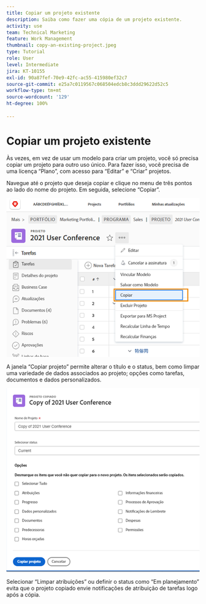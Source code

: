 ```yaml
---
title: Copiar um projeto existente
description: Saiba como fazer uma cópia de um projeto existente.
activity: use
team: Technical Marketing
feature: Work Management
thumbnail: copy-an-existing-project.jpeg
type: Tutorial
role: User
level: Intermediate
jira: KT-10155
exl-id: 90a87fef-70e9-42fc-ac55-415980ef32c7
source-git-commit: e25a7c0119567c068504edcb8c3ddd29622d52c5
workflow-type: tm+mt
source-wordcount: '129'
ht-degree: 100%

---
```


# Copiar um projeto existente

Às vezes, em vez de usar um modelo para criar um projeto, você só precisa copiar um projeto para outro uso único. Para fazer isso, você precisa de uma licença “Plano”, com acesso para “Editar” e “Criar” projetos.

Navegue até o projeto que deseja copiar e clique no menu de três pontos ao lado do nome do projeto. Em seguida, selecione “Copiar”.

![Cr](assets/copy-existing-01.png)

A janela “Copiar projeto” permite alterar o título e o status, bem como limpar uma variedade de dados associados ao projeto; opções como tarefas, documentos e dados personalizados.

![Cr](assets/copy-existing-02.png)

Selecionar “Limpar atribuições” ou definir o status como “Em planejamento” evita que o projeto copiado envie notificações de atribuição de tarefas logo após a cópia.
